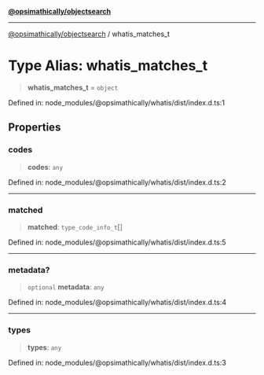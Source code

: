 [**@opsimathically/objectsearch**](../README.md)

***

[@opsimathically/objectsearch](../README.md) / whatis\_matches\_t

# Type Alias: whatis\_matches\_t

> **whatis\_matches\_t** = `object`

Defined in: node\_modules/@opsimathically/whatis/dist/index.d.ts:1

## Properties

### codes

> **codes**: `any`

Defined in: node\_modules/@opsimathically/whatis/dist/index.d.ts:2

***

### matched

> **matched**: `type_code_info_t`[]

Defined in: node\_modules/@opsimathically/whatis/dist/index.d.ts:5

***

### metadata?

> `optional` **metadata**: `any`

Defined in: node\_modules/@opsimathically/whatis/dist/index.d.ts:4

***

### types

> **types**: `any`

Defined in: node\_modules/@opsimathically/whatis/dist/index.d.ts:3
